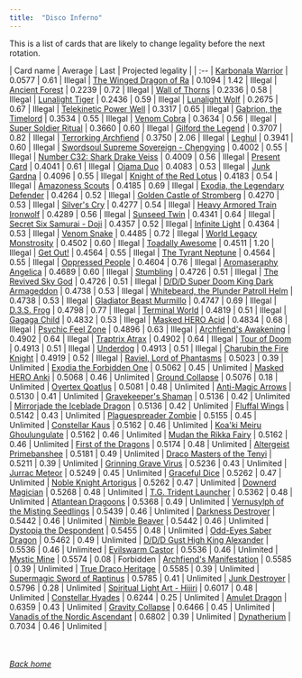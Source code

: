 ```yaml
---
title:  "Disco Inferno"
---
```


This is a list of cards that are likely to change legality before the next rotation.

| Card name | Average | Last | Projected legality |
| :-- |
[Karbonala Warrior](https://db.ygoprodeck.com/card/?search=Karbonala%20Warrior) | 0.0577 | 0.61 | Illegal |
[The Winged Dragon of Ra](https://db.ygoprodeck.com/card/?search=The%20Winged%20Dragon%20of%20Ra) | 0.1094 | 1.42 | Illegal |
[Ancient Forest](https://db.ygoprodeck.com/card/?search=Ancient%20Forest) | 0.2239 | 0.72 | Illegal |
[Wall of Thorns](https://db.ygoprodeck.com/card/?search=Wall%20of%20Thorns) | 0.2336 | 0.58 | Illegal |
[Lunalight Tiger](https://db.ygoprodeck.com/card/?search=Lunalight%20Tiger) | 0.2436 | 0.59 | Illegal |
[Lunalight Wolf](https://db.ygoprodeck.com/card/?search=Lunalight%20Wolf) | 0.2675 | 0.67 | Illegal |
[Telekinetic Power Well](https://db.ygoprodeck.com/card/?search=Telekinetic%20Power%20Well) | 0.3317 | 0.65 | Illegal |
[Gabrion, the Timelord](https://db.ygoprodeck.com/card/?search=Gabrion,%20the%20Timelord) | 0.3534 | 0.55 | Illegal |
[Venom Cobra](https://db.ygoprodeck.com/card/?search=Venom%20Cobra) | 0.3634 | 0.56 | Illegal |
[Super Soldier Ritual](https://db.ygoprodeck.com/card/?search=Super%20Soldier%20Ritual) | 0.3660 | 0.60 | Illegal |
[Gilford the Legend](https://db.ygoprodeck.com/card/?search=Gilford%20the%20Legend) | 0.3707 | 0.82 | Illegal |
[Terrorking Archfiend](https://db.ygoprodeck.com/card/?search=Terrorking%20Archfiend) | 0.3750 | 2.06 | Illegal |
[Leghul](https://db.ygoprodeck.com/card/?search=Leghul) | 0.3941 | 0.60 | Illegal |
[Swordsoul Supreme Sovereign - Chengying](https://db.ygoprodeck.com/card/?search=Swordsoul%20Supreme%20Sovereign%20-%20Chengying) | 0.4002 | 0.55 | Illegal |
[Number C32: Shark Drake Veiss](https://db.ygoprodeck.com/card/?search=Number%20C32:%20Shark%20Drake%20Veiss) | 0.4009 | 0.56 | Illegal |
[Present Card](https://db.ygoprodeck.com/card/?search=Present%20Card) | 0.4041 | 0.61 | Illegal |
[Ojama Duo](https://db.ygoprodeck.com/card/?search=Ojama%20Duo) | 0.4083 | 0.53 | Illegal |
[Junk Gardna](https://db.ygoprodeck.com/card/?search=Junk%20Gardna) | 0.4096 | 0.55 | Illegal |
[Knight of the Red Lotus](https://db.ygoprodeck.com/card/?search=Knight%20of%20the%20Red%20Lotus) | 0.4183 | 0.54 | Illegal |
[Amazoness Scouts](https://db.ygoprodeck.com/card/?search=Amazoness%20Scouts) | 0.4185 | 0.69 | Illegal |
[Exodia, the Legendary Defender](https://db.ygoprodeck.com/card/?search=Exodia,%20the%20Legendary%20Defender) | 0.4264 | 0.52 | Illegal |
[Golden Castle of Stromberg](https://db.ygoprodeck.com/card/?search=Golden%20Castle%20of%20Stromberg) | 0.4270 | 0.53 | Illegal |
[Silver's Cry](https://db.ygoprodeck.com/card/?search=Silver's%20Cry) | 0.4277 | 0.54 | Illegal |
[Heavy Armored Train Ironwolf](https://db.ygoprodeck.com/card/?search=Heavy%20Armored%20Train%20Ironwolf) | 0.4289 | 0.56 | Illegal |
[Sunseed Twin](https://db.ygoprodeck.com/card/?search=Sunseed%20Twin) | 0.4341 | 0.64 | Illegal |
[Secret Six Samurai - Doji](https://db.ygoprodeck.com/card/?search=Secret%20Six%20Samurai%20-%20Doji) | 0.4357 | 0.52 | Illegal |
[Infinite Light](https://db.ygoprodeck.com/card/?search=Infinite%20Light) | 0.4364 | 0.53 | Illegal |
[Venom Snake](https://db.ygoprodeck.com/card/?search=Venom%20Snake) | 0.4485 | 0.72 | Illegal |
[World Legacy Monstrosity](https://db.ygoprodeck.com/card/?search=World%20Legacy%20Monstrosity) | 0.4502 | 0.60 | Illegal |
[Toadally Awesome](https://db.ygoprodeck.com/card/?search=Toadally%20Awesome) | 0.4511 | 1.20 | Illegal |
[Get Out!](https://db.ygoprodeck.com/card/?search=Get%20Out!) | 0.4564 | 0.55 | Illegal |
[The Tyrant Neptune](https://db.ygoprodeck.com/card/?search=The%20Tyrant%20Neptune) | 0.4564 | 0.55 | Illegal |
[Oppressed People](https://db.ygoprodeck.com/card/?search=Oppressed%20People) | 0.4604 | 0.76 | Illegal |
[Aromaseraphy Angelica](https://db.ygoprodeck.com/card/?search=Aromaseraphy%20Angelica) | 0.4689 | 0.60 | Illegal |
[Stumbling](https://db.ygoprodeck.com/card/?search=Stumbling) | 0.4726 | 0.51 | Illegal |
[The Revived Sky God](https://db.ygoprodeck.com/card/?search=The%20Revived%20Sky%20God) | 0.4726 | 0.51 | Illegal |
[D/D/D Super Doom King Dark Armageddon](https://db.ygoprodeck.com/card/?search=D/D/D%20Super%20Doom%20King%20Dark%20Armageddon) | 0.4738 | 0.53 | Illegal |
[Whitebeard, the Plunder Patroll Helm](https://db.ygoprodeck.com/card/?search=Whitebeard,%20the%20Plunder%20Patroll%20Helm) | 0.4738 | 0.53 | Illegal |
[Gladiator Beast Murmillo](https://db.ygoprodeck.com/card/?search=Gladiator%20Beast%20Murmillo) | 0.4747 | 0.69 | Illegal |
[D.3.S. Frog](https://db.ygoprodeck.com/card/?search=D.3.S.%20Frog) | 0.4798 | 0.77 | Illegal |
[Terminal World](https://db.ygoprodeck.com/card/?search=Terminal%20World) | 0.4819 | 0.51 | Illegal |
[Gagaga Child](https://db.ygoprodeck.com/card/?search=Gagaga%20Child) | 0.4832 | 0.53 | Illegal |
[Masked HERO Acid](https://db.ygoprodeck.com/card/?search=Masked%20HERO%20Acid) | 0.4834 | 0.68 | Illegal |
[Psychic Feel Zone](https://db.ygoprodeck.com/card/?search=Psychic%20Feel%20Zone) | 0.4896 | 0.63 | Illegal |
[Archfiend's Awakening](https://db.ygoprodeck.com/card/?search=Archfiend's%20Awakening) | 0.4902 | 0.64 | Illegal |
[Traptrix Atrax](https://db.ygoprodeck.com/card/?search=Traptrix%20Atrax) | 0.4902 | 0.64 | Illegal |
[Tour of Doom](https://db.ygoprodeck.com/card/?search=Tour%20of%20Doom) | 0.4913 | 0.51 | Illegal |
[Underdog](https://db.ygoprodeck.com/card/?search=Underdog) | 0.4913 | 0.51 | Illegal |
[Charubin the Fire Knight](https://db.ygoprodeck.com/card/?search=Charubin%20the%20Fire%20Knight) | 0.4919 | 0.52 | Illegal |
[Raviel, Lord of Phantasms](https://db.ygoprodeck.com/card/?search=Raviel,%20Lord%20of%20Phantasms) | 0.5023 | 0.39 | Unlimited |
[Exodia the Forbidden One](https://db.ygoprodeck.com/card/?search=Exodia%20the%20Forbidden%20One) | 0.5062 | 0.45 | Unlimited |
[Masked HERO Anki](https://db.ygoprodeck.com/card/?search=Masked%20HERO%20Anki) | 0.5068 | 0.46 | Unlimited |
[Ground Collapse](https://db.ygoprodeck.com/card/?search=Ground%20Collapse) | 0.5076 | 0.18 | Unlimited |
[Overtex Qoatlus](https://db.ygoprodeck.com/card/?search=Overtex%20Qoatlus) | 0.5081 | 0.48 | Unlimited |
[Anti-Magic Arrows](https://db.ygoprodeck.com/card/?search=Anti-Magic%20Arrows) | 0.5130 | 0.41 | Unlimited |
[Gravekeeper's Shaman](https://db.ygoprodeck.com/card/?search=Gravekeeper's%20Shaman) | 0.5136 | 0.42 | Unlimited |
[Mirrorjade the Iceblade Dragon](https://db.ygoprodeck.com/card/?search=Mirrorjade%20the%20Iceblade%20Dragon) | 0.5136 | 0.42 | Unlimited |
[Fluffal Wings](https://db.ygoprodeck.com/card/?search=Fluffal%20Wings) | 0.5142 | 0.43 | Unlimited |
[Plaguespreader Zombie](https://db.ygoprodeck.com/card/?search=Plaguespreader%20Zombie) | 0.5155 | 0.45 | Unlimited |
[Constellar Kaus](https://db.ygoprodeck.com/card/?search=Constellar%20Kaus) | 0.5162 | 0.46 | Unlimited |
[Koa'ki Meiru Ghoulungulate](https://db.ygoprodeck.com/card/?search=Koa'ki%20Meiru%20Ghoulungulate) | 0.5162 | 0.46 | Unlimited |
[Mudan the Rikka Fairy](https://db.ygoprodeck.com/card/?search=Mudan%20the%20Rikka%20Fairy) | 0.5162 | 0.46 | Unlimited |
[First of the Dragons](https://db.ygoprodeck.com/card/?search=First%20of%20the%20Dragons) | 0.5174 | 0.48 | Unlimited |
[Altergeist Primebanshee](https://db.ygoprodeck.com/card/?search=Altergeist%20Primebanshee) | 0.5181 | 0.49 | Unlimited |
[Draco Masters of the Tenyi](https://db.ygoprodeck.com/card/?search=Draco%20Masters%20of%20the%20Tenyi) | 0.5211 | 0.39 | Unlimited |
[Grinning Grave Virus](https://db.ygoprodeck.com/card/?search=Grinning%20Grave%20Virus) | 0.5236 | 0.43 | Unlimited |
[Jurrac Meteor](https://db.ygoprodeck.com/card/?search=Jurrac%20Meteor) | 0.5249 | 0.45 | Unlimited |
[Graceful Dice](https://db.ygoprodeck.com/card/?search=Graceful%20Dice) | 0.5262 | 0.47 | Unlimited |
[Noble Knight Artorigus](https://db.ygoprodeck.com/card/?search=Noble%20Knight%20Artorigus) | 0.5262 | 0.47 | Unlimited |
[Downerd Magician](https://db.ygoprodeck.com/card/?search=Downerd%20Magician) | 0.5268 | 0.48 | Unlimited |
[T.G. Trident Launcher](https://db.ygoprodeck.com/card/?search=T.G.%20Trident%20Launcher) | 0.5362 | 0.48 | Unlimited |
[Atlantean Dragoons](https://db.ygoprodeck.com/card/?search=Atlantean%20Dragoons) | 0.5368 | 0.49 | Unlimited |
[Vernusylph of the Misting Seedlings](https://db.ygoprodeck.com/card/?search=Vernusylph%20of%20the%20Misting%20Seedlings) | 0.5439 | 0.46 | Unlimited |
[Darkness Destroyer](https://db.ygoprodeck.com/card/?search=Darkness%20Destroyer) | 0.5442 | 0.46 | Unlimited |
[Nimble Beaver](https://db.ygoprodeck.com/card/?search=Nimble%20Beaver) | 0.5442 | 0.46 | Unlimited |
[Dystopia the Despondent](https://db.ygoprodeck.com/card/?search=Dystopia%20the%20Despondent) | 0.5455 | 0.48 | Unlimited |
[Odd-Eyes Saber Dragon](https://db.ygoprodeck.com/card/?search=Odd-Eyes%20Saber%20Dragon) | 0.5462 | 0.49 | Unlimited |
[D/D/D Gust High King Alexander](https://db.ygoprodeck.com/card/?search=D/D/D%20Gust%20High%20King%20Alexander) | 0.5536 | 0.46 | Unlimited |
[Evilswarm Castor](https://db.ygoprodeck.com/card/?search=Evilswarm%20Castor) | 0.5536 | 0.46 | Unlimited |
[Mystic Mine](https://db.ygoprodeck.com/card/?search=Mystic%20Mine) | 0.5574 | 0.08 | Forbidden |
[Archfiend's Manifestation](https://db.ygoprodeck.com/card/?search=Archfiend's%20Manifestation) | 0.5585 | 0.39 | Unlimited |
[True Draco Heritage](https://db.ygoprodeck.com/card/?search=True%20Draco%20Heritage) | 0.5585 | 0.39 | Unlimited |
[Supermagic Sword of Raptinus](https://db.ygoprodeck.com/card/?search=Supermagic%20Sword%20of%20Raptinus) | 0.5785 | 0.41 | Unlimited |
[Junk Destroyer](https://db.ygoprodeck.com/card/?search=Junk%20Destroyer) | 0.5796 | 0.28 | Unlimited |
[Spiritual Light Art - Hijiri](https://db.ygoprodeck.com/card/?search=Spiritual%20Light%20Art%20-%20Hijiri) | 0.6017 | 0.48 | Unlimited |
[Constellar Hyades](https://db.ygoprodeck.com/card/?search=Constellar%20Hyades) | 0.6244 | 0.25 | Unlimited |
[Amulet Dragon](https://db.ygoprodeck.com/card/?search=Amulet%20Dragon) | 0.6359 | 0.43 | Unlimited |
[Gravity Collapse](https://db.ygoprodeck.com/card/?search=Gravity%20Collapse) | 0.6466 | 0.45 | Unlimited |
[Vanadis of the Nordic Ascendant](https://db.ygoprodeck.com/card/?search=Vanadis%20of%20the%20Nordic%20Ascendant) | 0.6802 | 0.39 | Unlimited |
[Dynatherium](https://db.ygoprodeck.com/card/?search=Dynatherium) | 0.7034 | 0.46 | Unlimited |

<br>

###### [Back home](index)